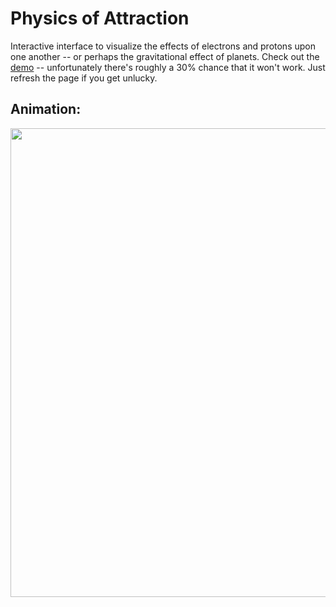 # Physics of Attraction
Interactive interface to visualize the effects of electrons and protons upon one another -- or perhaps the gravitational effect of planets. Check out the [demo](https://zackstout.github.io/physics-of-attraction/) -- unfortunately there's roughly a 30% chance that it won't work. Just refresh the page if you get unlucky.

## Animation:
<img src="https://media.giphy.com/media/3gYZUCrWjzeqizRnoZ/giphy.gif" width=750px>
